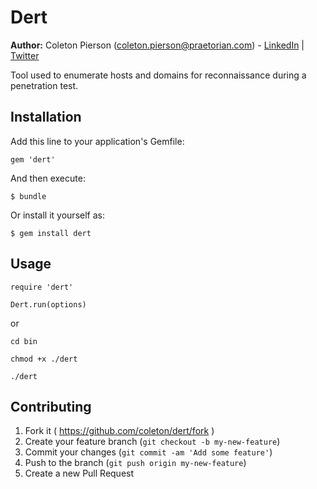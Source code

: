 # Dert

**Author:** Coleton Pierson (<coleton.pierson@praetorian.com>) -  [LinkedIn](https://www.linkedin.com/in/coletonp) | [Twitter](https://twitter.com/coletonp)

Tool used to enumerate hosts and domains for reconnaissance during a penetration test.

## Installation

Add this line to your application's Gemfile:

    gem 'dert'

And then execute:

    $ bundle

Or install it yourself as:

    $ gem install dert

## Usage

    require 'dert'

    Dert.run(options)

or

    cd bin

    chmod +x ./dert

    ./dert

## Contributing

1. Fork it ( https://github.com/coleton/dert/fork )
2. Create your feature branch (`git checkout -b my-new-feature`)
3. Commit your changes (`git commit -am 'Add some feature'`)
4. Push to the branch (`git push origin my-new-feature`)
5. Create a new Pull Request
